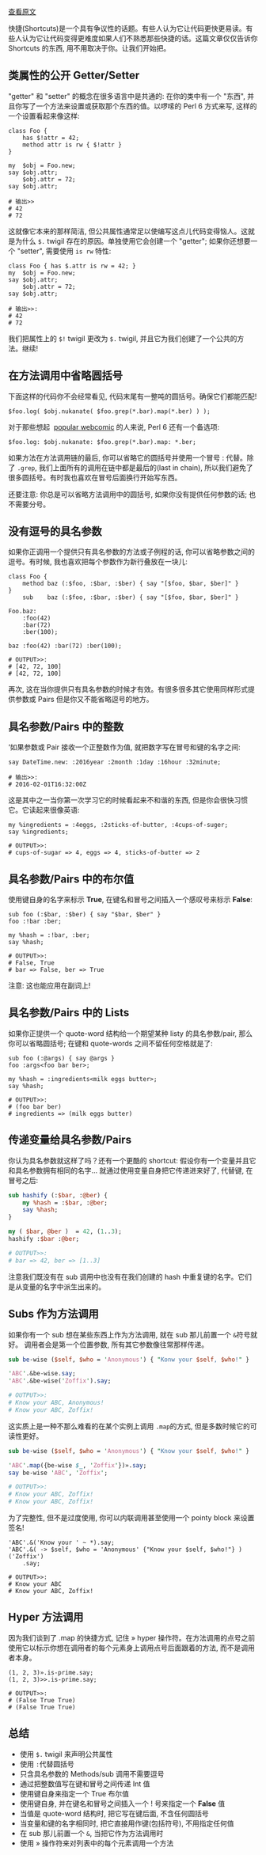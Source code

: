 

[查看原文](http://blogs.perl.org/users/zoffix_znet/2016/02/perl-6-shortcuts-part-1.html)

快捷(Shortcuts)是一个具有争议性的话题。有些人认为它让代码更快更易读。有些人认为它让代码变得更难度如果人们不熟悉那些快捷的话。这篇文章仅仅告诉你 Shortcuts 的东西, 用不用取决于你。让我们开始把。

## 类属性的公开 Getter/Setter

"getter" 和 "setter" 的概念在很多语言中是共通的: 在你的类中有一个 "东西", 并且你写了一个方法来设置或获取那个东西的值。以啰嗦的 Perl 6 方式来写, 这样的一个设置看起来像这样:

``` perl6
class Foo {
    has $!attr = 42;
    method attr is rw { $!attr }
}

my  $obj = Foo.new;
say $obj.attr;
    $obj.attr = 72;
say $obj.attr;

# 输出>>
# 42
# 72
```

这就像它本来的那样简洁, 但公共属性通常足以使编写这点儿代码变得恼人。这就是为什么 `$.` twigil 存在的原因。单独使用它会创建一个 "getter"; 如果你还想要一个 "setter", 需要使用 `is rw` 特性:

``` perl6
class Foo { has $.attr is rw = 42; }
my  $obj = Foo.new;
say $obj.attr;
    $obj.attr = 72;
say $obj.attr;

# 输出>>:
# 42
# 72
```

我们把属性上的 `$!` twigil 更改为 `$.` twigil, 并且它为我们创建了一个公共的方法。继续!

## 在方法调用中省略圆括号

下面这样的代码你不会经常看见, 代码末尾有一整吨的圆括号。确保它们都能匹配!

``` perl6
$foo.log( $obj.nukanate( $foo.grep(*.bar).map(*.ber) ) );
```

对于那些想起  [popular webcomic](https://xkcd.com/297/) 的人来说, Perl 6 还有一个备选项:

``` perl6
$foo.log: $obj.nukanate: $foo.grep(*.bar).map: *.ber;
```

如果方法在方法调用链的最后, 你可以省略它的圆括号并使用一个冒号 : 代替。除了 `.grep`, 我们上面所有的调用在链中都是最后的(last in chain), 所以我们避免了很多圆括号。有时我也喜欢在冒号后面换行开始写东西。

还要注意: 你总是可以省略方法调用中的圆括号, 如果你没有提供任何参数的话; 也不需要分号。

## 没有逗号的具名参数

如果你正调用一个提供只有具名参数的方法或子例程的话, 你可以省略参数之间的逗号。有时候, 我也喜欢把每个参数作为新行叠放在一块儿:

``` perl6
class Foo {
    method baz (:$foo, :$bar, :$ber) { say "[$foo, $bar, $ber]" }
}
    sub    baz (:$foo, :$bar, :$ber) { say "[$foo, $bar, $ber]" }

Foo.baz:
    :foo(42)
    :bar(72)
    :ber(100);

baz :foo(42) :bar(72) :ber(100);

# OUTPUT>>:
# [42, 72, 100]
# [42, 72, 100]
```

再次, 这在当你提供只有具名参数的时候才有效。有很多很多其它使用同样形式提供参数或 Pairs 但是你又不能省略逗号的地方。

## 具名参数/Pairs 中的整数

‘如果参数或 Pair 接收一个正整数作为值, 就把数字写在冒号和键的名字之间:

``` perl6
say DateTime.new: :2016year :2month :1day :16hour :32minute;

# 输出>>:
# 2016-02-01T16:32:00Z
```

这是其中之一当你第一次学习它的时候看起来不和谐的东西, 但是你会很快习惯它。它读起来很像英语:

``` perl6
my %ingredients = :4eggs, :2sticks-of-butter, :4cups-of-suger;
say %ingredients;

# OUTPUT>>:
# cups-of-sugar => 4, eggs => 4, sticks-of-butter => 2
```

## 具名参数/Pairs 中的布尔值

使用键自身的名字来标示 **True**, 在键名和冒号之间插入一个感叹号来标示 **False**:

``` perl6
sub foo (:$bar, :$ber) { say "$bar, $ber" }
foo :!bar :ber;

my %hash = :!bar, :ber;
say %hash;

# OUTPUT>>:
# False, True
# bar => False, ber => True
```

注意: 这也能应用在副词上!

## 具名参数/Pairs 中的 Lists

如果你正提供一个 quote-word 结构给一个期望某种 listy 的具名参数/pair, 那么你可以省略圆括号; 在键和  quote-words 之间不留任何空格就是了:

``` perl6
sub foo (:@args) { say @args }
foo :args<foo bar ber>;

my %hash = :ingredients<milk eggs butter>;
say %hash;

# OUTPUT>>:
# (foo bar ber)
# ingredients => (milk eggs butter)
```

## 传递变量给具名参数/Pairs

你认为具名参数就这样了吗？还有一个更酷的 shortcut: 假设你有一个变量并且它和具名参数拥有相同的名字… 就通过使用变量自身把它传递进来好了, 代替键, 在冒号之后:

``` perl
sub hashify (:$bar, :@ber) {
    my %hash = :$bar, :@ber;
    say %hash;
}

my ( $bar, @ber )  = 42, (1..3);
hashify :$bar :@ber;

# OUTPUT>>:
# bar => 42, ber => [1..3]
```

注意我们既没有在 sub 调用中也没有在我们创建的 hash 中重复键的名字。它们是从变量的名字中派生出来的。

## Subs 作为方法调用

如果你有一个 sub 想在某些东西上作为方法调用, 就在 sub 那儿前置一个 `&`符号就好。 调用者会是第一个位置参数, 所有其它参数像往常那样传递。

``` perl
sub be-wise ($self, $who = 'Anonymous') { "Konw your $self, $who!" }

'ABC'.&be-wise.say;
'ABC'.&be-wise('Zoffix').say;

# OUTPUT>>:
# Know your ABC, Anonymous!
# Know your ABC, Zoffix!
```

这实质上是一种不那么难看的在某个实例上调用 `.map`的方式, 但是多数时候它的可读性更好。

``` perl
sub be-wise ($self, $who = 'Anonymous') { "Know your $self, $who!" }

'ABC'.map({be-wise $_, 'Zoffix'})».say;
say be-wise 'ABC', 'Zoffix';

# OUTPUT>>:
# Know your ABC, Zoffix!
# Know your ABC, Zoffix!
```

为了完整性, 但不是过度使用, 你可以内联调用甚至使用一个 pointy block 来设置签名!

``` perl6
'ABC'.&('Know your ' ~ *).say;
'ABC'.&( -> $self, $who = 'Anonymous' {"Know your $self, $who!"} )('Zoffix')
    .say;

# OUTPUT>>:
# Know your ABC
# Know your ABC, Zoffix!
```

## Hyper 方法调用

因为我们谈到了 .map 的快捷方式, 记住 » hyper 操作符。在方法调用的点号之前使用它以标示你想在调用者的每个元素身上调用点号后面跟着的方法, 而不是调用者本身。

``` perl6
(1, 2, 3)».is-prime.say;
(1, 2, 3)>>.is-prime.say;

# OUTPUT>>:
# (False True True)
# (False True True)
```



## 总结

- 使用 `$.` twigil 来声明公共属性
- 使用 `:`代替圆括号
- 只含具名参数的 Methods/sub 调用不需要逗号
- 通过把整数值写在键和冒号之间传递 Int 值
- 使用键自身来指定一个 True 布尔值
- 使用键自身, 并在键名和冒号之间插入一个 ! 号来指定一个 **False** 值
- 当值是 quote-word 结构时, 把它写在键后面, 不含任何圆括号
- 当变量和键的名字相同时, 把它直接用作键(包括符号), 不用指定任何值
- 在 sub 那儿前置一个 `&`, 当把它作为方法调用时
- 使用 » 操作符来对列表中的每个元素调用一个方法

